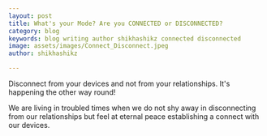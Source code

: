 ```yaml
---
layout: post
title: What's your Mode? Are you CONNECTED or DISCONNECTED?
category: blog
keywords: blog writing author shikhashikz connected disconnected 
image: assets/images/Connect_Disconnect.jpeg
author: shikhashikz

---
```


Disconnect from your devices and not from your relationships. It's happening the other way round!

We are living in troubled times when we do not shy away in disconnecting from our relationships but feel at eternal peace establishing a connect with our devices.
